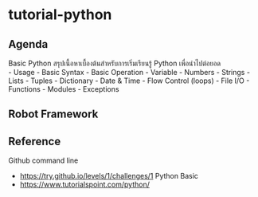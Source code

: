 # tutorial-python

## Agenda

Basic Python
สรุปเนื้อหาเบื้องต้นสำหรับการเริ่มเรียนรู้ Python เพื่อนำไปต่อยอด  
    - Usage
        - Basic Syntax
        - Basic Operation
    - Variable
        - Numbers
        - Strings
        - Lists
        - Tuples
        - Dictionary
        - Date & Time
    - Flow Control (loops)
    - File I/O
    - Functions
    - Modules
    - Exceptions

## Robot Framework


## Reference
Github command line
- https://try.github.io/levels/1/challenges/1
Python Basic
- https://www.tutorialspoint.com/python/